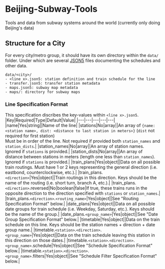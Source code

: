 # Beijing-Subway-Tools
Tools and data from subway systems around the world (currently only doing Beijing's data)

## Structure for a City
For every city/metro group, it should have its own directory within the `data/` folder. Under which are several [JSON5](https://json5.org/) files documenting the schedules and other data.
```
data/<city>/
- <line x>.json5: station definition and train schedule for the line
- transfer.json5: transfer station metadata
- maps.json5: subway map metadata
- maps/: directory for subway maps
```

### Line Specification Format
This specification discribes the key-values within `<line x>.json5`.
|Key|Required|Type|Default|Value|
|---|---|---|---|---|
|name|Yes|string||Name of the line|
|stations|No|array||An array of `{name: <station name>, dist: <distance to last station in meters>}` (`dist` not required for first station)<br>Must be in order of the line. Not required if provided both `station_names` and `station_dists`.|
|station_names|No|array||An array of station names. Ignored if `stations` is provided.|
|station_dists|No|array||An array of distance between stations in meters (length one less than `station_names`). Ignored if `stations` is provided.|
|train_plans|Yes|object||Data on all possible train routings. Must have 1 or 2 keys representing the general direction (i.e. eastbond, counterclockwise, etc.).|
|train_plans.`<direction>`|Yes|object||Train routings in this direction. Keys should be the name of the routing (i.e. short turn, branch A, etc.).|
|train_plans.`<direction>`.reversed|No|boolean|false|If true, these trains runs in the opposite direction to the direction specified with `stations` or `station_names`.|
|train_plans.`<direction>`.`<routing_name>`|Yes|object||See "Routing Specification Format" below.|
|date_plans|Yes|object||Data on all possible date groups for train schedule (i.e. Weekday, Saturday, etc.). Keys should be the name of the group.|
|date_plans.`<group_name>`|Yes|object||See "Date Group Specification Format" below.|
|timetable|Yes|object||Data on the train schedule on this line. Keys should be the station names + direction + date group name.|
|timetable.`<station>`.`<direction>`.`<group_name>`|Yes|object||Data on the train schedule leaving this station in this direction on those dates.|
|timetable.`<station>`.`<direction>`.`<group_name>`.schedule|Yes|object||See "Schedule Specification Format" below.|
|timetable.`<station>`.`<direction>`.`<group_name>`.filters|Yes|object||See "Schedule Filter Specification Format" below.|
